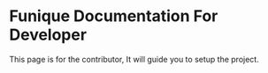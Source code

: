 # Funique Documentation For Developer

This page is for the contributor, It will guide you to setup the project.
